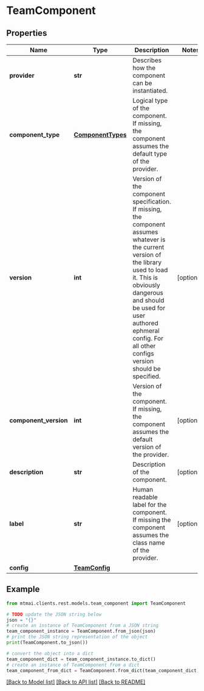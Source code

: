# TeamComponent


## Properties

Name | Type | Description | Notes
------------ | ------------- | ------------- | -------------
**provider** | **str** | Describes how the component can be instantiated. | 
**component_type** | [**ComponentTypes**](ComponentTypes.md) | Logical type of the component. If missing, the component assumes the default type of the provider. | 
**version** | **int** | Version of the component specification. If missing, the component assumes whatever is the current version of the library used to load it. This is obviously dangerous and should be used for user authored ephmeral config. For all other configs version should be specified. | [optional] 
**component_version** | **int** | Version of the component. If missing, the component assumes the default version of the provider. | [optional] 
**description** | **str** | Description of the component. | [optional] 
**label** | **str** | Human readable label for the component. If missing the component assumes the class name of the provider. | [optional] 
**config** | [**TeamConfig**](TeamConfig.md) |  | 

## Example

```python
from mtmai.clients.rest.models.team_component import TeamComponent

# TODO update the JSON string below
json = "{}"
# create an instance of TeamComponent from a JSON string
team_component_instance = TeamComponent.from_json(json)
# print the JSON string representation of the object
print(TeamComponent.to_json())

# convert the object into a dict
team_component_dict = team_component_instance.to_dict()
# create an instance of TeamComponent from a dict
team_component_from_dict = TeamComponent.from_dict(team_component_dict)
```
[[Back to Model list]](../README.md#documentation-for-models) [[Back to API list]](../README.md#documentation-for-api-endpoints) [[Back to README]](../README.md)


